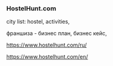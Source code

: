 
### HostelHunt.com

city list:
     hostel, 
     activities,


франшиза - бизнес план, бизнес кейс, 


https://www.hostelhunt.com/ru/

https://www.hostelhunt.com/en/


